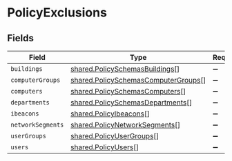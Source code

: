 # PolicyExclusions


## Fields

| Field                                                                                             | Type                                                                                              | Required                                                                                          | Description                                                                                       |
| ------------------------------------------------------------------------------------------------- | ------------------------------------------------------------------------------------------------- | ------------------------------------------------------------------------------------------------- | ------------------------------------------------------------------------------------------------- |
| `buildings`                                                                                       | [shared.PolicySchemasBuildings](../../../sdk/models/shared/policyschemasbuildings.md)[]           | :heavy_minus_sign:                                                                                | N/A                                                                                               |
| `computerGroups`                                                                                  | [shared.PolicySchemasComputerGroups](../../../sdk/models/shared/policyschemascomputergroups.md)[] | :heavy_minus_sign:                                                                                | N/A                                                                                               |
| `computers`                                                                                       | [shared.PolicySchemasComputers](../../../sdk/models/shared/policyschemascomputers.md)[]           | :heavy_minus_sign:                                                                                | N/A                                                                                               |
| `departments`                                                                                     | [shared.PolicySchemasDepartments](../../../sdk/models/shared/policyschemasdepartments.md)[]       | :heavy_minus_sign:                                                                                | N/A                                                                                               |
| `ibeacons`                                                                                        | [shared.PolicyIbeacons](../../../sdk/models/shared/policyibeacons.md)[]                           | :heavy_minus_sign:                                                                                | N/A                                                                                               |
| `networkSegments`                                                                                 | [shared.PolicyNetworkSegments](../../../sdk/models/shared/policynetworksegments.md)[]             | :heavy_minus_sign:                                                                                | N/A                                                                                               |
| `userGroups`                                                                                      | [shared.PolicyUserGroups](../../../sdk/models/shared/policyusergroups.md)[]                       | :heavy_minus_sign:                                                                                | N/A                                                                                               |
| `users`                                                                                           | [shared.PolicyUsers](../../../sdk/models/shared/policyusers.md)[]                                 | :heavy_minus_sign:                                                                                | N/A                                                                                               |
